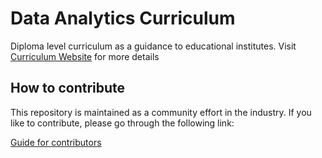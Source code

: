 # Data Analytics Curriculum

Diploma level curriculum as a guidance to educational institutes. Visit [Curriculum Website](https://slasscom.github.io/slasscom-data-analytics-curriculum) for more details

## How to contribute

This repository is maintained as a community effort in the industry. If you like to contribute, please go through the following link:

[Guide for contributors](./CONTRIBUTE.md)
